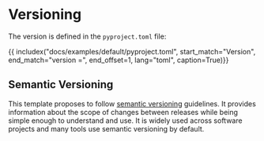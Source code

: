 # Versioning

The version is defined in the `pyproject.toml` file:

{{ includex("docs/examples/default/pyproject.toml", start_match="Version", end_match="version =", end_offset=1, lang="toml", caption=True)}}

## Semantic Versioning

This template proposes to follow [semantic versioning][] guidelines. It provides information about the scope of changes between releases while being simple enough to understand and use. It is widely used across software projects and many tools use semantic versioning by default.

[semantic versioning]: https://semver.org
